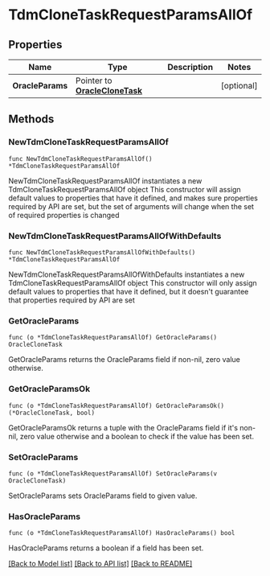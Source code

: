 # TdmCloneTaskRequestParamsAllOf

## Properties

Name | Type | Description | Notes
------------ | ------------- | ------------- | -------------
**OracleParams** | Pointer to [**OracleCloneTask**](OracleCloneTask.md) |  | [optional] 

## Methods

### NewTdmCloneTaskRequestParamsAllOf

`func NewTdmCloneTaskRequestParamsAllOf() *TdmCloneTaskRequestParamsAllOf`

NewTdmCloneTaskRequestParamsAllOf instantiates a new TdmCloneTaskRequestParamsAllOf object
This constructor will assign default values to properties that have it defined,
and makes sure properties required by API are set, but the set of arguments
will change when the set of required properties is changed

### NewTdmCloneTaskRequestParamsAllOfWithDefaults

`func NewTdmCloneTaskRequestParamsAllOfWithDefaults() *TdmCloneTaskRequestParamsAllOf`

NewTdmCloneTaskRequestParamsAllOfWithDefaults instantiates a new TdmCloneTaskRequestParamsAllOf object
This constructor will only assign default values to properties that have it defined,
but it doesn't guarantee that properties required by API are set

### GetOracleParams

`func (o *TdmCloneTaskRequestParamsAllOf) GetOracleParams() OracleCloneTask`

GetOracleParams returns the OracleParams field if non-nil, zero value otherwise.

### GetOracleParamsOk

`func (o *TdmCloneTaskRequestParamsAllOf) GetOracleParamsOk() (*OracleCloneTask, bool)`

GetOracleParamsOk returns a tuple with the OracleParams field if it's non-nil, zero value otherwise
and a boolean to check if the value has been set.

### SetOracleParams

`func (o *TdmCloneTaskRequestParamsAllOf) SetOracleParams(v OracleCloneTask)`

SetOracleParams sets OracleParams field to given value.

### HasOracleParams

`func (o *TdmCloneTaskRequestParamsAllOf) HasOracleParams() bool`

HasOracleParams returns a boolean if a field has been set.


[[Back to Model list]](../README.md#documentation-for-models) [[Back to API list]](../README.md#documentation-for-api-endpoints) [[Back to README]](../README.md)


